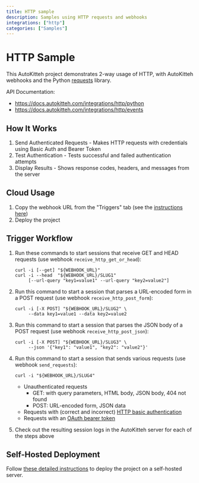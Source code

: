 ```yaml
---
title: HTTP sample
description: Samples using HTTP requests and webhooks
integrations: ["http"]
categories: ["Samples"]
---
```


# HTTP Sample

This AutoKitteh project demonstrates 2-way usage of HTTP, with AutoKitteh
webhooks and the Python [requests](https://requests.readthedocs.io/) library.

API Documentation:

- https://docs.autokitteh.com/integrations/http/python
- https://docs.autokitteh.com/integrations/http/events

## How It Works

1. Send Authenticated Requests - Makes HTTP requests with credentials using Basic Auth and Bearer Token
2. Test Authentication - Tests successful and failed authentication attempts
3. Display Results - Shows response codes, headers, and messages from the server

## Cloud Usage

1. Copy the webhook URL from the "Triggers" tab (see the [instructions here](https://docs.autokitteh.com/get_started/deployment#webhook-urls))
2. Deploy the project

## Trigger Workflow

1. Run these commands to start sessions that receive GET and HEAD requests
   (use webhook `receive_http_get_or_head`):

   ```shell
   curl -i [--get] "${WEBHOOK_URL}"
   curl -i --head  "${WEBHOOK_URL}/SLUG1"
        [--url-query "key1=value1" --url-query "key2=value2"]
   ```

2. Run this command to start a session that parses a URL-encoded form in a
   POST request (use webhook `receive_http_post_form`):

   ```shell
   curl -i [-X POST] "${WEBHOOK_URL}/SLUG2" \
        --data key1=value1 --data key2=value2
   ```

3. Run this command to start a session that parses the JSON body of a POST
   request (use webhook `receive_http_post_json`):

   ```shell
   curl -i [-X POST] "${WEBHOOK_URL}/SLUG3" \
        --json '{"key1": "value1", "key2": "value2"}'
   ```

4. Run this command to start a session that sends various requests (use webhook `send_requests`):

   ```shell
   curl -i "${WEBHOOK_URL}/SLUG4"
   ```

   - Unauthenticated requests
     - GET: with query parameters, HTML body, JSON body, 404 not found
     - POST: URL-encoded form, JSON data
   - Requests with (correct and incorrect)
     [HTTP basic authentication](https://datatracker.ietf.org/doc/html/rfc7617)
   - Requests with an
     [OAuth bearer token](https://datatracker.ietf.org/doc/html/rfc6750)

5. Check out the resulting session logs in the AutoKitteh server for each of
   the steps above

## Self-Hosted Deployment

Follow [these detailed instructions](https://docs.autokitteh.com/get_started/deployment) to deploy the project on a self-hosted server.
